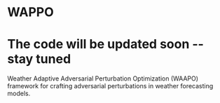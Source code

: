 # WAPPO
# The code will be updated soon -- stay tuned
Weather Adaptive Adversarial Perturbation Optimization (WAAPO) framework for crafting adversarial perturbations in weather forecasting models.
